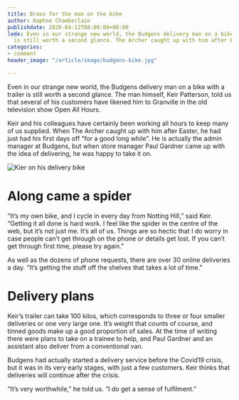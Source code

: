 ```yaml
---
title: Bravo for the man on the bike
author: Daphne Chamberlain
publishdate: 2020-04-12T08:00:00+00:00
lede: Even in our strange new world, the Budgens delivery man on a bike with a trailer
  is still worth a second glance. The Archer caught up with him after Easter.
categories:
- comment
header_image: "/article/image/budgens-bike.jpg"

---
```

Even in our strange new world, the Budgens delivery man on a bike with a trailer is still worth a second glance. The man himself, Keir Patterson, told us that several of his customers have likened him to Granville in the old television show Open All Hours.

Keir and his colleagues have certainly been working all hours to keep many of us supplied. When The Archer caught up with him after Easter, he had just had his first days off “for a good long while”. He is actually the admin manager at Budgens, but when store manager Paul Gardner came up with the idea of delivering, he was happy to take it on.

![Kier on his delivery bike](/article/image/budgens-bike.jpg "Kier on his delivery bike")

# Along came a spider

“It’s my own bike, and I cycle in every day from Notting Hill,” said Keir. “Getting it all done is hard work. I feel like the spider in the centre of the web, but it’s not just me. It’s all of us. Things are so hectic that I do worry in case people can’t get through on the phone or details get lost. If you can’t get through first time, please try again.”

As well as the dozens of phone requests, there are over 30 online deliveries a day. “It’s getting the stuff off the shelves that takes a lot of time.”

# Delivery plans

Keir’s trailer can take 100 kilos, which corresponds to three or four smaller deliveries or one very large one. It’s weight that counts of course, and tinned goods make up a good proportion of sales. At the time of writing there were plans to take on a trainee to help, and Paul Gardner and an assistant also deliver from a conventional van.

Budgens had actually started a delivery service before the Covid19 crisis, but it was in its very early stages, with just a few customers. Keir thinks that deliveries will continue after the crisis.

“It’s very worthwhile,” he told us. “I do get a sense of fulfilment.”